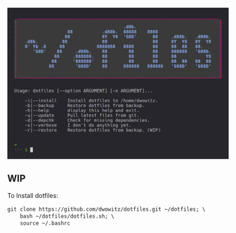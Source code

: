 <p align="center">
<img src="https://raw.githubusercontent.com/dwowitz/dotfiles/master/docs/dotshot.png" width="600">
</p>

## WIP

To Install dotfiles:
```shell
git clone https://github.com/dwowitz/dotfiles.git ~/dotfiles; \
    bash ~/dotfiles/dotfiles.sh; \
    source ~/.bashrc
```
